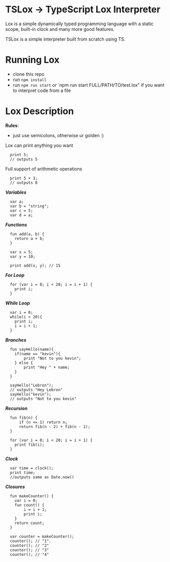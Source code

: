 # TSLox -> TypeScript Lox Interpreter

Lox is a simple dynamically typed programming language with a static scope, built-in clock and many more good features.

TSLox is a simple interpreter built from scratch using TS.

# Running Lox

- clone this repo
- run `npm install`
- run `npm run start` or `npm run start FULL/PATH/TO/test.lox" if you want to interpret code from a file

# Lox Description

**Rules**:

- just use semicolons, otherwise ur golden :)

Lox can print anything you want

      print 5;
      // outputs 5

Full support of arithmetic operations

      print 5 + 3;
      // outputs 8

**_Variables_**

      var a;
      var b = "string";
      var c = 5;
      var d = a;

**_Functions_**

      fun add(a, b) {
        return a + b;
      }

      var x = 5;
      var y = 10;

      print add(x, y); // 15

**_For Loop_**

      for (var i = 0; i < 20; i = i + 1) {
        print i;
      }

**_While Loop_**

      var i = 0;
      while(i < 20){
        print i;
        i = i + 1;
      }

**_Branches_**

      fun sayHello(name){
        if(name == "kevin"){
            print "Not to you kevin";
        } else {
            print "Hey " + name;
        }
      }

      sayHello("Lebron");
      // outputs "Hey Lebron"
      sayHello("kevin");
      // outputs "Not to you kevin"

**_Recursion_**

      fun fib(n) {
          if (n <= 1) return n;
          return fib(n - 2) + fib(n - 1);
      }

      for (var i = 0; i < 20; i = i + 1) {
        print fib(i);
      }

**_Clock_**

      var time = clock();
      print time;
      //outputs same as Date.now()

**_Closures_**

      fun makeCounter() {
        var i = 0;
        fun count() {
            i = i + 1;
            print i;
        }
        return count;
      }

      var counter = makeCounter();
      counter(); // "1".
      counter(); // "2"
      counter(); // "3"
      counter(); // "4"
